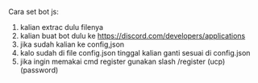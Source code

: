 Cara set bot js:
1. kalian extrac dulu filenya 
2. kalian buat bot dulu ke https://discord.com/developers/applications
3. jika sudah kalian ke config,json 
4. kalo sudah di file config.json tinggal kalian ganti sesuai di config.json
5. jika ingin memakai cmd register gunakan slash /register (ucp) (password)
